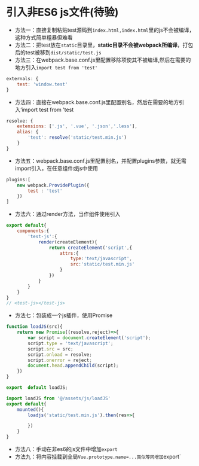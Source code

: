 # 引入非ES6 js文件(待验)
* 方法一：直接复制粘贴test源码到`index.html,index.html`里的js不会被编译，这种方式简单粗暴但难看
* 方法二：把test放在`static`目录里，**static目录不会被webpack所编译**，打包后的test被移到`dist/static/test.js`
* 方法三：在webpack.base.conf.js里配置移除项使其不被编译,然后在需要的地方引入`import test from 'test'`
```js
externals: {
    test: 'window.test'
}
```
* 方法四：直接在webpack.base.conf.js里配置别名，然后在需要的地方引入‘import test from 'test
```js
resolve: {
    extensions: ['.js', '.vue', '.json','.less'],
    alias: {
        'test': resolve('static/test.min.js')
    }
}
```
* 方法五：webpack.base.conf.js里配置别名，并配置plugins参数，就无需import引入，在任意组件或js中使用
```js
plugins:[
  	new webpack.ProvidePlugin({
  	    test : 'test'
  	})
]
```
* 方法六：通过render方法，当作组件使用引入
```js
export default{
    components:{
        'test-js':{
            render(createElement){
                return createElement('script',{
                    attrs:{
                        type:'text/javascript',
                        src:'static/test.min.js'
                    }
                })
            }
        }
    }
}
// <test-js></test-js>
```
* 方法七：包装成一个js插件，使用Promise
```js
function loadJS(src){
    return new Promise((resolve,reject)=>{
        var script = document.createElement('script');
        script.type = 'text/javascript';
        script.src = src;
        script.onload = resolve;
        script.onerror = reject;
        document.head.appendChild(script);
    })
}

export  default loadJS;
```
```js
import loadJS from '@/assets/js/loadJS'
export default{
    mounted(){
        loadjs('static/test.min.js').then(res=>{

        })
    }
}
```
* 方法八：手动在非es6的js文件中增加`export`
* 方法九：将内容挂载到全局`Vue.prototype.name=...类似等同增加`export`
